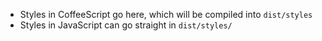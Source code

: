 - Styles in CoffeeScript go here, which will be compiled into `dist/styles`
- Styles in JavaScript can go straight in `dist/styles/`
